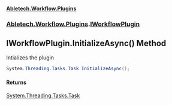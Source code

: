 #### [Abletech.Workflow.Plugins](index.md 'index')
### [Abletech.Workflow.Plugins](Abletech_Workflow_Plugins.md 'Abletech.Workflow.Plugins').[IWorkflowPlugin](IWorkflowPlugin.md 'Abletech.Workflow.Plugins.IWorkflowPlugin')
## IWorkflowPlugin.InitializeAsync() Method
Intializes the plugin  
```csharp
System.Threading.Tasks.Task InitializeAsync();
```
#### Returns
[System.Threading.Tasks.Task](https://docs.microsoft.com/en-us/dotnet/api/System.Threading.Tasks.Task 'System.Threading.Tasks.Task')  

